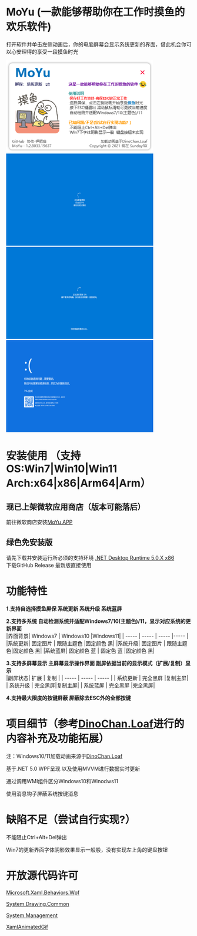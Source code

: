 # MoYu (一款能够帮助你在工作时摸鱼的欢乐软件)
打开软件并单击左侧动画后，你的电脑屏幕会显示系统更新的界面，借此机会你可以心安理得的享受一段摸鱼时光  

<img width="400" height="250" src="/images/main.png"><img width="400" height="250" src="/images/win10update.png"/>
<img width="400" height="250" src="/images/win10upgrade.png"><img width="400" height="250" src="/images/win10crash.png"/>
# 安装使用 （支持OS:Win7|Win10|Win11 Arch:x64|x86|Arm64|Arm）
## 现已上架微软应用商店（版本可能落后）
前往微软商店安装[MoYu APP](https://www.microsoft.com/store/productId/9NBTJ8SZ31QF) 

## 绿色免安装版
 请先下载并安装运行所必须的支持环境 [.NET Desktop Runtime 5.0.X x86](https://dotnet.microsoft.com/en-us/download/dotnet/5.0/runtime)  
 下载GitHub Release 最新版直接使用

# 功能特性
**1.支持自选择摸鱼屏保 系统更新 系统升级 系统蓝屏**

**2.支持多系统 自动检测系统并适配Windows7/10(主题色)/11，显示对应系统的更新界面**  
|界面背景| Windows7 | Windows10 |Windows11|
| ----- | ----- | ----- |----- |
|系统更新| 固定图片 | 跟随主题色 |固定颜色 黑|
|系统升级| 固定图片 | 跟随主题色|固定颜色 黑|
|系统蓝屏| 固定颜色 蓝 | 固定色 蓝 |固定颜色 黑|
  
**3.支持多屏幕显示 主屏幕显示操作界面 副屏依据当前的显示模式（扩展/复制）显示**  
|副屏状态| 扩展 | 复制 |
| ----- | ----- | ----- |
| 系统更新 | 完全黑屏 |复制主屏|
| 系统升级 | 完全黑屏|复制主屏|
| 系统蓝屏 | 完全黑屏 |完全黑屏|
  
**4.支持最大限度的按键屏蔽 屏蔽除去ESC外的全部按键**  
  
# 项目细节（参考[DinoChan.Loaf](https://github.com/DinoChan/Loaf)进行的内容补充及功能拓展）

注：Windows10/11加载动画来源于[DinoChan.Loaf](https://github.com/DinoChan/Loaf) 
  
基于.NET 5.0 WPF呈现 以及使用MVVM进行数据实时更新  
  
通过调用WMI组件区分Windows10和Winodws11  
  
使用消息钩子屏蔽系统按键消息  
  
# 缺陷不足（尝试自行实现?）
不能阻止Ctrl+Alt+Del弹出  
  
Win7的更新界面字体阴影效果显示一般般，没有实现左上角的键盘按钮  

# 开放源代码许可
[Microsoft.Xaml.Behaviors.Wpf](https://github.com/Microsoft/XamlBehaviorsWpf) 

[System.Drawing.Common](https://dot.net) 

[System.Management](https://dot.net) 

[XamlAnimatedGif](https://github.com/XamlAnimatedGif/XamlAnimatedGif) 
